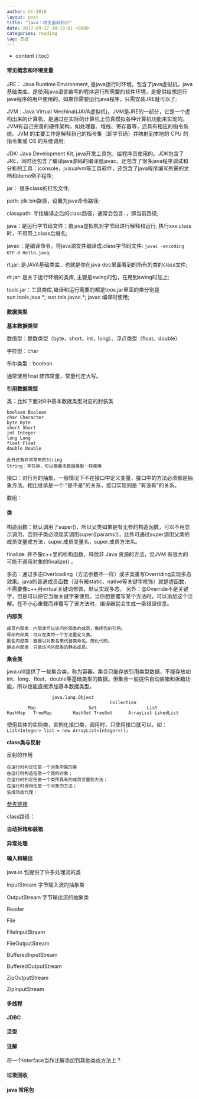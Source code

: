 ```yaml
---
author: CC-2018
layout: post
title: "java：相关基础知识"
date: 2017-09-27 10:18:01 +0800
categories: reading
tag: 总结
---
```


* content
{:toc}

#### 常见概念和环境变量

JRE： Java Runtime Environment, 是java运行时环境，包含了java虚拟机，java基础类库。是使用java语言编写的程序运行所需要的软件环境，是提供给想运行java程序的用户使用的。如果你需要运行java程序，只需安装JRE就可以了;

JVM：Java Virtual Mechinal(JAVA虚拟机)。JVM是JRE的一部分，它是一个虚构出来的计算机，是通过在实际的计算机上仿真模拟各种计算机功能来实现的。JVM有自己完善的硬件架构，如处理器、堆栈、寄存器等，还具有相应的指令系统。JVM 的主要工作是解释自己的指令集（即字节码）并映射到本地的 CPU 的指令集或 OS 的系统调用;

JDK: Java Development Kit, java开发工具包，给程序员使用的。JDK包含了JRE，同时还包含了编译java源码的编译器javac，还包含了很多java程序调试和分析的工具：jconsole，jvisualvm等工具软件，还包含了java程序编写所需的文档和demo例子程序;

jar： 很多class的打包文件;

path: jdk bin路径，设置为java命令路径;

classpath: 寻找编译之后的class路径，通常会包含`.`，即当前路径;

java：是运行字节码文件；由java虚拟机对字节码进行解释和运行, 执行xxx.class时，不用带上class后缀名;

javac：是编译命令，将java源文件编译成.class字节码文件: `javac -encoding UTF-8 Hello.java`;

rt.jar: 是JAVA基础类库，也就是你在java doc里面看到的所有的类的class文件;

dt.jar: 是关于运行环境的类库, 主要是swing的包，在用到swing时加上;

tools.jar：工具类库,编译和运行需要的都是toos.jar里面的类分别是sun.tools.java.\*; sun.tols.javac.\*; javac 编译时使用;


#### 数据类型

**基本数据类型**

数值型：整数类型（byte，short，int，long）、浮点类型（float、double）

字符型：char

布尔类型：boolean

通常使用final 修饰常量，常量约定大写。

**引用数据类型**

类：比如下面对8中基本数据类型对应的封装类

```
boolean Boolean
char Character
byte Byte
short Short
int Integer
long Long
float Float
double Double

此外还有非常常用的String
String：字符串，可以像基本数据类型一样使用
```

接口：对行为的抽象，一般情况下不在接口中定义变量，接口中的方法必须都是抽象方法。相比继承是一个 "是不是"的关系，接口实现则是 "有没有"的关系。

数组：

#### 类

构造函数：默认调用了super()，所以父类如果是有无参的构造函数，可以不用显示调用，否则子类必须现实调用super([params])，此外可通过super调用父类的成员变量或方法，super.成员变量名，super.成员方法名。

finalize: 并不像c++里的析构函数，释放非 Java 资源的方法，但JVM 有很大的可能不调用对象的finalize() 。

多态：通过多态Overloading（方法参数不一样）或子类重写Overriding实现多态效果。java的普通成员函数（没有被static、native等关键字修饰）就是虚函数，不需要像c++用virtual关键词修饰，默认实现多态。 另外：@Override不是关键字，但是可以把它当做关键字来使用。当你想要覆写某个方法时，可以添加这个注解。在不小心重载而非覆写了该方法时，编译器就会生成一条错误信息。

**内部类**

```
成员内部类：内部类可以访问外部类的成员，像闭包的引用。
局部内部类：可以在类的一个方法里定义类。
匿名内部类：直接以对象名来代替类命名，简化代码。
静态内部类：只能访问外部类的静态成员。
```

**集合类**

java.util提供了一些集合类，称为容器。集合只能存放引用类型数据，不能存放如int、long、float、double等基础类型的数据。但集合一般提供自动装箱和拆箱功能，所以也能直接添加基本数据类型。

```
                 java.lang.Object
                                       Collection
        Map                    Set                   List
HashMap   TreeMap        HashSet TreeSet      ArrayList LikedList
```

使用具体的实例类，实例化接口类，调用时，只使用接口就可以，如：`List<Integer> list = new ArrayList<Integer>();`

**class类与反射**

反射的作用
```
在运行时判定任意一个对象所属的类
在运行时构造任意一个类的对象；
在运行时判定任意一个类所具有的成员变量和方法；
在运行时调用任意一个对象的方法；
生成动态代理；
```

[参考链接](http://www.cnblogs.com/whoislcj/p/6038511.html)


class路径：


**自动拆箱和装箱**

#### 异常处理


#### 输入和输出

java.io 包提供了许多处理流的类

InputStream 字节输入流的抽象类

OutputStream 字节输出流的抽象类

Reader

File

FileInputStream

FileOutputStream

BufferedInputStream

BufferedOutputStream

ZipOutputStream

ZipInputStream

#### 多线程

#### JDBC

#### 泛型

#### 注解

将一个interface当作注解添加到其他类或方法上？

#### 垃圾回收

#### java 常用包
